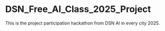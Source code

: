 # DSN_Free_AI_Class_2025_Project
This is the project participation hackathon from DSN AI in every city 2025.
